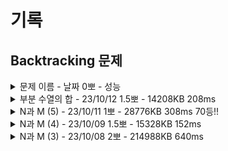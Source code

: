 # 기록
## Backtracking 문제

<details>
<summary>문제 이름 - 날짜 0뽀 - 성능</summary>
<div markdown="1">
<ul>
<li>공개한 1등 기록: </li>
<li>문제 핵심</li>
<ul>
    <li></li>    
    <li></li>  
</ul>
<li>어려웠던 부분 해결</li>
<ul>
    <li></li>
    <ul>
        <li></li>
    </ul>
    <li></li>
    <ul>
        <li></li>
    </ul>
</ul>
<li>순위 코드 분석 후 배운 점</li>
<ul>
    <li></li>
    <li></li>
    <li></li>
</ul>
<li>보충이 필요한 지식</li>
<ul>
    <li></li>
    <li></li>
</ul>
<li>~칭찬~</li>
<ul>
<li></li>
<ul><li></li></ul>
</ul>
</ul>
</div>
</details>

<details>
<summary>부분 수열의 합 - 23/10/12 1.5뽀 - 14208KB 208ms</summary>
<div markdown="1">
<ul>
<li>공개한 1등 기록: 14068KB 124ms </li>
<li>문제 핵심</li>
<ul>
    <li>조합 + 합 비교</li>   

    //depth==depthLimit sum이 S인지 확인 후 return
    //조합 찾기
        //이전 idx+1부터 방문했는지 확인 후 방문하지 않은 곳 선택해 재귀

</ul>
<li>어려웠던 부분 해결</li>
<ul>
    <li>중복 제거를 의도했으나 조합 3개부터는 중복이 들어감.</li>
    <ul>
        <li>이전에는 i=depth여서 arr[i]일 때 중복이었음. i=cur로 해결</li>
    </ul>
</ul>
<li>순위 코드 분석 후 배운 점</li>
<ul>
    <li>성환님 코드 확인 -> main에서 digit 정하지 않고, 재귀함수에서 i=cur로 그냥 for 돌리기만 해도 모든 조합 구해짐.(순서대로가 아닐 뿐) sum==S 확인하는 과정을 재귀마다 하면 모든 조합에 대해 비교.</li>
    <li>순위권에 대해서는... 조금 더 공부 필요</li>
</ul>
<li>보충이 필요한 지식</li>
<ul>
    <li>오름차순으로 정렬 후 sum>S인 경우 return -> 반례가 뭘까? 왜 틀리지?</li>
    <li>visited를 없애는 방법이 있을까?</li>
    <li>비트 연산자를 활용하는 이유?</li>
    <li>재귀함수의 동작 과정에 대해서 조금 더 공부하기. - for문 내 i=cur 설정만으로도 모든 조합을 구한다는 것.</li>
    <li>확인한 순위권에서는 전부 하기 코드와 같이 진행했는데, 잘 감이 안 옴.</li>   

    backtracking(depth + 1, sum);   
    backtracking(depth + 1, sum + arr[depth]);
</ul>
<li>~칭찬~</li>
<ul>
<li>idx 오류가 자꾸 발생하지만, 그래도 빠르게 문제 파악한 덕에 정답 도출까지 오래 걸리지는 않음!</li>
</ul>
</ul>
</div>
</details>
<details>
<summary>N과 M (5) - 23/10/11 1뽀 - 28776KB 308ms 70등!!</summary>
<div markdown="1">
<ul>
<li>공개한 1등 기록: 28372KB 268ms</li>
<li>문제 핵심</li>
<ul>
    <li>입력 받은 수로 순열 구하기</li>    
    <li>입력 받은 수와 digit의 idx 설정에 유의</li>  
</ul>
<li>어려웠던 부분 해결</li>
<ul>
    <li>sb에 공백 추가가 아니라 공백을 출력해서 오류</li>
    <ul>
        <li>컴파일러는 잘못하지 않는다...</li>
    </ul>
    <li>result, numArr를 따로 구현하지 않아 이상한 수 출력 </li>
    <ul><li>역시 구조화를 해야 함.</li>
    </ul>
</ul>
<li>순위 코드 분석 후 배운 점</li>
<ul>
    <li>로직은 거의 비슷</li>
    <li>추후 파라미터로 문자열 넘기기 도전</li>
</ul>
<li>보충이 필요한 지식</li>
<ul>
    <li>dfs-for 내에서 조건 맞으면 시행하는 것보다 continue로 구현하면 더 빠른가?</li>
</ul>
<li>~칭찬~</li>
<ul>
<li>뚝딱뚝딱~ 구조를 짜고 했다면 더 좋았겠지만, 늘어지는 것보단 풀기를 택해서 풀어낸 게 장하다!</li>
<li>N과 M은.. 그래도 이제 진짜... 어느 정도는 익힌 듯.</li>
</ul>
</ul>
</div>
</details>

<details>
<summary>N과 M (4) - 23/10/09 1.5뽀 - 15328KB 152ms</summary>
<div markdown="1">
<ul>
<li>공개한 1등 기록: 15488KB 136ms</li>
<li>문제 핵심</li>
<ul>
    <li>중복 허용</li>    
    <li>비내림차순</li>  
</ul>
<li>어려웠던 부분 해결</li>
<ul>
    <li>중복 허용, 비내림차순</li>
    <ul>
        <li>수열 loop에서 루프 시작값 설정에 따라 중복 허용 및 비 내림차순 구현</li>
    </ul>
    <li>char[] idx</li>
    <ul>
        <li>2*M+1, 2*M-1 헷갈리는 등 자잘한 idx 오류 -> 배열에 담길 수 써보고 그대로 구현</li>
        <li>for 내에서의 변수를 i가 아닌 (for에서는 상수인) M으로 설정해 오류 -> 디버깅으로 실제 들어가는 값 확인해 정정</li>
    </ul>
</ul>
<li>순위 코드 분석 후 배운 점</li>
<ul>
    <li>시간 복잡도 고려시, for를 줄이는 게 더 나음.</li>
    <ul>
    <li>sb.append(arr[i]).append(' ')와 각 공백 포함 arr[i]에서 sb.append(arr[i]); loop를 도는 수에서 유의미한 시간 차이가 발생한 걸로 추정.</li>
    </ul>
    <li>M이 depth라는 점을 제대로 인지함.</li>
    <li>char[2*M] 대신 비트연산자 사용</li>
</ul>
<li>보충이 필요한 지식</li>
<ul>
    <li>int를 char로 변환하는 과정에 유의미한 시간이 소요되는지</li> 
</ul>
<li>~칭찬~</li>
<ul>
<li>어제 배운 거 활용함!</li>
<ul><li>char[]에 저장, main에서 공백 및 줄바꿈 초기화 해 backtracking 함수 내에서는 최소한 동작만 하도록 구현</li></ul>
</ul>
</ul>
</div>
</details>


<details>
<summary>N과 M (3) - 23/10/08 2뽀 - 214988KB 640ms</summary>
<div markdown="1">
<ul>
<li>공개한 1등 기록: 64840KB 364ms</li>
<li>문제 핵심</li>
<ul>
    <li>중복 숫자를 허용한 수열</li>    
    <li>depth==3마다 print 출력 시 촉박한 시간 해결</li>  
</ul>
<li>어려웠던 부분 해결</li>
<ul>
    <li>1 2 1 이후 1 2 2가 아닌 2 1 2 출력</li>
    <ul>
        <li>list.remove((Integer)idx)여서 중복인 경우 앞부터 지워줬기에 오류, depth 위치를 지워주도록 수정</li>
    </ul>
    <li>시간 초과</li>
    <ul>
        <li>시간 초과 해결을 위해 StringBuilder 사용, 마지막에 한번에 print</li>
    </ul>
</ul>
<li>순위 코드 분석 후 배운 점</li>
<ul>
    <li>list 대신 array 사용 시 remove 작업 없이 해당 idx의 값만 재할당하면 됨.</li>
    <li>array를 char 타입으로 선언 후 “ “, “\n”를 미리 main에서 초기화해 놓으면 재귀 함수 내 단계가 간략해짐.</li>
    <li>파라미터로 한 줄의 입력을 넘겨 줄 수도 있음. 예) 초기화: ""+i+" " →  k+i+" "  </li>
</ul>
<li>보충이 필요한 지식</li>
<ul>
    <li>buffer, StringBuilder 개념</li>
    <li>int와 char 변환, 예) (char)(i + '0')</li>
</ul>
</ul>
</div>
</details>

